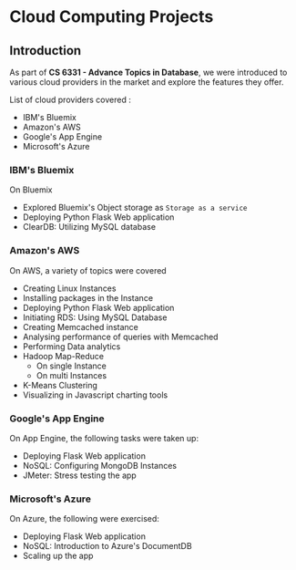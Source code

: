 # Cloud Computing Projects

## Introduction

As part of **CS 6331 - Advance Topics in Database**, we were introduced to various cloud providers in the market and
explore the features they offer.

List of cloud providers covered :

- IBM's Bluemix
- Amazon's AWS
- Google's App Engine
- Microsoft's Azure

### IBM's Bluemix

On Bluemix

- Explored Bluemix's Object storage as `Storage as a service`
- Deploying Python Flask Web application
- ClearDB: Utilizing MySQL database


### Amazon's AWS

On AWS, a variety of topics were covered

- Creating Linux Instances
- Installing packages in the Instance
- Deploying Python Flask Web application
- Initiating RDS: Using MySQL Database
- Creating Memcached instance
 - Analysing performance of queries with Memcached
- Performing Data analytics 
 - Hadoop Map-Reduce
    - On single Instance
    - On multi Instances
 - K-Means Clustering
 - Visualizing in Javascript charting tools

### Google's App Engine

On App Engine, the following tasks were taken up:

- Deploying Flask Web application
- NoSQL: Configuring MongoDB Instances
- JMeter: Stress testing the app 
 
### Microsoft's Azure

On Azure, the following were exercised:

- Deploying Flask Web application
- NoSQL: Introduction to Azure's DocumentDB
- Scaling up the app
